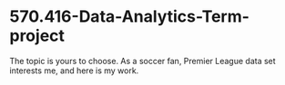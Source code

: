 # 570.416-Data-Analytics-Term-project

The topic is yours to choose. As a soccer fan, Premier League data set interests me, and here is my work. 
